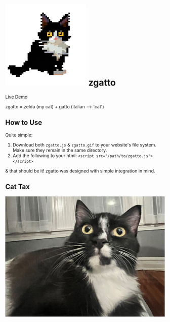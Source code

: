 # ![Zelda 8bit logo](images/zelda-8bit-256px.png) zgatto
[Live Demo](https://nxrada.github.io/zgatto/demo.html)

zgatto = zelda (my cat) + gatto (italian --> 'cat')


## How to Use
Quite simple: 
  1. Download both ```zgatto.js``` & ```zgatto.gif``` to your website's file system. Make sure they remain in the same directory.
  2. Add the following to your html: ```<script src="/path/to/zgatto.js"></script>```
  
& that should be it! zgatto was designed with simple integration in mind. 

## Cat Tax
![Zelda kitty](images/cat_tax.jpg)
